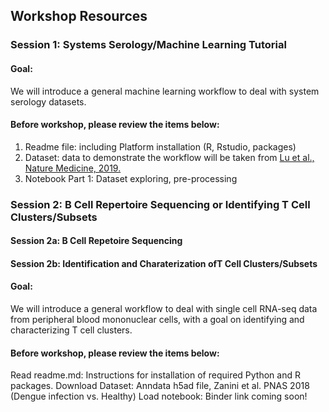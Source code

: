 ## Workshop Resources
### Session 1: Systems Serology/Machine Learning Tutorial
#### Goal:
We will introduce a general machine learning workflow to deal with system serology datasets.
#### Before workshop, please review the items below:
1. Readme file: including Platform installation (R, Rstudio, packages)
2. Dataset: data to demonstrate the workflow will be taken from [ Lu et al., Nature Medicine, 2019.](https://www.nature.com/articles/s41591-019-0441-3)
3. Notebook Part 1: Dataset exploring, pre-processing

### Session 2: B Cell Repertoire Sequencing or Identifying T Cell Clusters/Subsets

#### Session 2a: B Cell Repetoire Sequencing

#### Session 2b: Identification and Charaterization ofT Cell Clusters/Subsets
#### Goal:
We will introduce a general workflow to deal with single cell RNA-seq data from peripheral blood mononuclear cells, with a goal on identifying and characterizing T cell clusters.


#### Before workshop, please review the items below:
Read readme.md: Instructions for installation of required Python and R packages.
Download Dataset: Anndata h5ad file, Zanini et al. PNAS 2018 (Dengue infection vs. Healthy)
Load notebook: Binder link coming soon!
